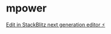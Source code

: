 # mpower

[Edit in StackBlitz next generation editor ⚡️](https://stackblitz.com/~/github.com/myblackbeanca/mpower)